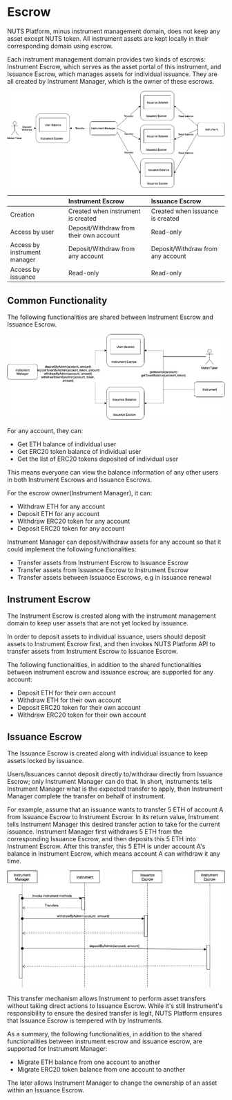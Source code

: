# Escrow

NUTS Platform, minus instrument management domain, does not keep any asset except NUTS token. All instrument assets are kept locally in their corresponding domain using escrow.

Each instrument management domain provides two kinds of escrows: Instrument Escrow, which serves as the asset portal of this instrument, and Issuance Escrow, which manages assets for individual issuance. They are all created by Instrument Manager, which is the owner of these escrows.

![Escrow Model](../.gitbook/assets/escrow-model.jpg)

|  | Instrument Escrow | Issuance Escrow |
| :--- | :--- | :--- |
| Creation | Created when instrument is created | Created when issuance is created |
| Access by user | Deposit/Withdraw from their own account | Read-only |
| Access by instrument manager | Deposit/Withdraw from any account | Deposit/Withdraw from any account |
| Access by issuance | Read-only | Read-only |

## Common Functionality

The following functionalities are shared between Instrument Escrow and Issuance Escrow.

![](../.gitbook/assets/escrow-common-functionalities.jpg)

For any account, they can:

* Get ETH balance of individual user
* Get ERC20 token balance of individual user
* Get the list of ERC20 tokens deposited of individual user

This means everyone can view the balance information of any other users in both Instrument Escrows and Issuance Escrows.

For the escrow owner\(Instrument Manager\), it can:

* Withdraw ETH for any account
* Deposit ETH for any account
* Withdraw ERC20 token for any account
* Deposit ERC20 token for any account

Instrument Manager can deposit/withdraw assets for any account so that it could implement the following functionalities:

* Transfer assets from Instrument Escrow to Issuance Escrow
* Transfer assets from Issuance Escrow to Instrument Escrow
* Transfer assets between Issuance Escrows, e.g in issuance renewal

## Instrument Escrow

The Instrument Escrow is created along with the instrument management domain to keep user assets that are not yet locked by issuance.

In order to deposit assets to individual issuance, users should deposit assets to Instrument Escrow first, and then invokes NUTS Platform API to transfer assets from Instrument Escrow to Issuance Escrow.

The following functionalities, in addition to the shared functionalities between instrument escrow and issuance escrow, are supported for any account:

* Deposit ETH for their own account
* Withdraw ETH for their own account
* Deposit ERC20 token for their own account
* Withdraw ERC20 token for their own account

## Issuance Escrow

The Issuance Escrow is created along with individual issuance to keep assets locked by issuance.

Users/Issuances cannot deposit directly to/withdraw directly from Issuance Escrow; only Instrument Manager can do that. In short, instruments tells Instrument Manager what is the expected transfer to apply, then Instrument Manager complete the transfer on behalf of instrument.

For example, assume that an issuance wants to transfer 5 ETH of account A from Issuance Escrow to Instrument Escrow. In its return value, Instrument tells Instrument Manager this desired transfer action to take for the current issuance. Instrument Manager first withdraws 5 ETH from the corresponding Issuance Escrow, and then deposits this 5 ETH into Instrument Escrow. After this transfer, this 5 ETH is under account A's balance in Instrument Escrow, which means account A can withdraw it any time.

![](../.gitbook/assets/escrow-interaction.jpg)

This transfer mechanism allows Instrument to perform asset transfers without taking direct actions to Issuance Escrow. While it's still Instrument's responsibility to ensure the desired transfer is legit, NUTS Platform ensures that Issuance Escrow is tempered with by Instruments.

As a summary, the following functionalities, in addition to the shared functionalities between instrument escrow and issuance escrow, are supported for Instrument Manager:

* Migrate ETH balance from one account to another
* Migrate ERC20 token balance from one account to another

The later allows Instrument Manager to change the ownership of an asset within an Issuance Escrow.

